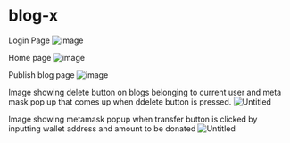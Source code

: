 # blog-x
Login Page
![image](https://user-images.githubusercontent.com/92905626/201479925-c6742dbe-67a1-48a7-89c7-299991d3b658.png)

Home page
![image](https://user-images.githubusercontent.com/92905626/201479958-e469fe1a-cb29-4b39-9aa7-a9eb0fe10072.png)

Publish blog page
![image](https://user-images.githubusercontent.com/92905626/201480929-b696cdf5-39ff-454f-a65c-fe13e536d565.png)

Image showing delete button on blogs belonging to current user and meta mask pop up that comes up when ddelete button is pressed.
![Untitled](https://user-images.githubusercontent.com/98473361/201509736-02c933d0-effb-4e61-b583-c841d1e551e7.png)

Image showing metamask popup when transfer button is clicked by inputting wallet address and amount to be donated
![Untitled](https://user-images.githubusercontent.com/98473361/201509863-4b1acc70-98ff-4d88-a08d-d9ee510767c6.png)

